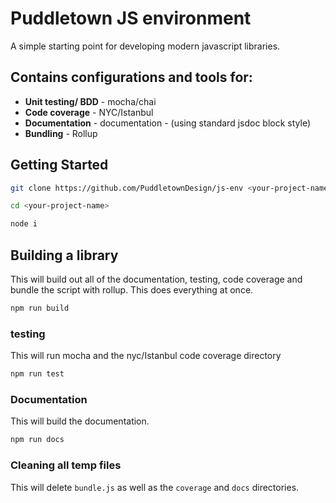 # Puddletown JS environment

A simple starting point for developing modern javascript libraries.

## Contains configurations and tools for:

-   **Unit testing/ BDD** - mocha/chai
-   **Code coverage** - NYC/Istanbul
-   **Documentation** - documentation - (using standard jsdoc block style)
-   **Bundling** - Rollup

## Getting Started

```bash
git clone https://github.com/PuddletownDesign/js-env <your-project-name>

cd <your-project-name>

node i
```

## Building a library

This will build out all of the documentation, testing, code coverage and bundle the script with rollup. This does everything at once.

```bash
npm run build
```

### testing

This will run mocha and the nyc/Istanbul code coverage directory

```bash
npm run test
```

### Documentation

This will build the documentation.

```bash
npm run docs
```

### Cleaning all temp files

This will delete `bundle.js` as well as the `coverage` and `docs` directories.
